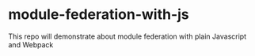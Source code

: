 # module-federation-with-js
This repo will demonstrate about module federation with plain Javascript and Webpack 
